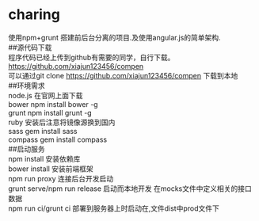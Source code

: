 # charing
使用npm+grunt 搭建前后台分离的项目.及使用angular.js的简单架构.<br/>
##源代码下载<br/>
	程序代码已经上传到github有需要的同学，自行下载。 https://github.com/xiajun123456/compen<br/>	
可以通过git clone https://github.com/xiajun123456/compen 下载到本地<br/>
##环境需求<br/>
	node.js 在官网上面下载<br/>
	bower npm install bower -g<br/>
	grunt npm install grunt -g<br/>
	ruby 安装后注意将镜像源换到国内<br/>
	sass gem install sass<br/>
	compass gem install compass <br/>
##启动服务<br/>
	npm install 安装依赖库<br/>
	bower install 安装前端框架<br/>
	npm run proxy 连接后台开发启动<br/>
	grunt serve/npm run release 启动而本地开发 在mocks文件中定义相关的接口数据<br/>
	npm run ci/grunt ci 部署到服务器上时启动在,文件dist中prod文件下<br/>

